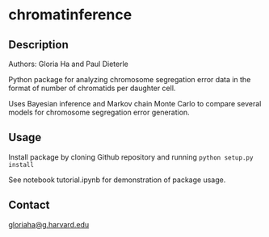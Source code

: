# chromatinference
## Description
Authors: Gloria Ha and Paul Dieterle

Python package for analyzing chromosome segregation error data in the format of number of chromatids per daughter cell.

Uses Bayesian inference and Markov chain Monte Carlo to compare several models for chromosome segregation error generation.

## Usage

Install package by cloning Github repository and running `python setup.py install`

See notebook tutorial.ipynb for demonstration of package usage.

## Contact
gloriaha@g.harvard.edu
